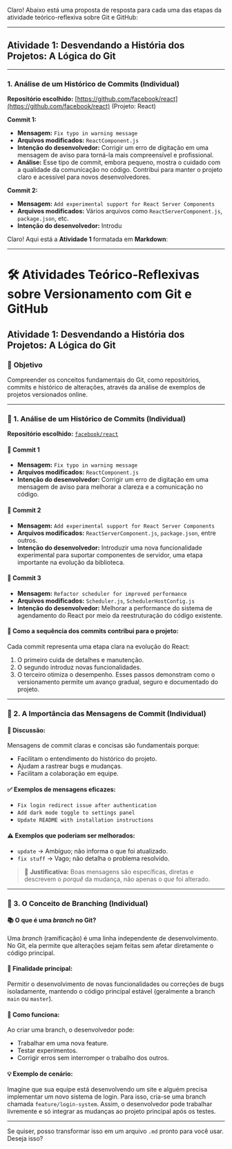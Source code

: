 Claro! Abaixo está uma proposta de resposta para cada uma das etapas da atividade teórico-reflexiva sobre Git e GitHub:

---

## **Atividade 1: Desvendando a História dos Projetos: A Lógica do Git**

---

### **1. Análise de um Histórico de Commits (Individual)**

**Repositório escolhido:** [https://github.com/facebook/react](https://github.com/facebook/react) (Projeto: React)

**Commit 1:**

* **Mensagem:** `Fix typo in warning message`
* **Arquivos modificados:** `ReactComponent.js`
* **Intenção do desenvolvedor:** Corrigir um erro de digitação em uma mensagem de aviso para torná-la mais compreensível e profissional.
* **Análise:** Esse tipo de commit, embora pequeno, mostra o cuidado com a qualidade da comunicação no código. Contribui para manter o projeto claro e acessível para novos desenvolvedores.

**Commit 2:**

* **Mensagem:** `Add experimental support for React Server Components`
* **Arquivos modificados:** Vários arquivos como `ReactServerComponent.js`, `package.json`, etc.
* **Intenção do desenvolvedor:** Introdu


Claro! Aqui está a **Atividade 1** formatada em **Markdown**:

---

# 🛠️ Atividades Teórico-Reflexivas sobre Versionamento com Git e GitHub

## **Atividade 1: Desvendando a História dos Projetos: A Lógica do Git**

### 🎯 **Objetivo**

Compreender os conceitos fundamentais do Git, como repositórios, commits e histórico de alterações, através da análise de exemplos de projetos versionados online.

---

### 📌 1. Análise de um Histórico de Commits (Individual)

**Repositório escolhido:** [`facebook/react`](https://github.com/facebook/react)

#### 🔹 Commit 1

* **Mensagem:** `Fix typo in warning message`
* **Arquivos modificados:** `ReactComponent.js`
* **Intenção do desenvolvedor:** Corrigir um erro de digitação em uma mensagem de aviso para melhorar a clareza e a comunicação no código.

#### 🔹 Commit 2

* **Mensagem:** `Add experimental support for React Server Components`
* **Arquivos modificados:** `ReactServerComponent.js`, `package.json`, entre outros.
* **Intenção do desenvolvedor:** Introduzir uma nova funcionalidade experimental para suportar componentes de servidor, uma etapa importante na evolução da biblioteca.

#### 🔹 Commit 3

* **Mensagem:** `Refactor scheduler for improved performance`
* **Arquivos modificados:** `Scheduler.js`, `SchedulerHostConfig.js`
* **Intenção do desenvolvedor:** Melhorar a performance do sistema de agendamento do React por meio da reestruturação do código existente.

#### 🧩 Como a sequência dos commits contribui para o projeto:

Cada commit representa uma etapa clara na evolução do React:

1. O primeiro cuida de detalhes e manutenção.
2. O segundo introduz novas funcionalidades.
3. O terceiro otimiza o desempenho.
   Esses passos demonstram como o versionamento permite um avanço gradual, seguro e documentado do projeto.

---

### 💬 2. A Importância das Mensagens de Commit (Individual)

#### 📖 Discussão:

Mensagens de commit claras e concisas são fundamentais porque:

* Facilitam o entendimento do histórico do projeto.
* Ajudam a rastrear bugs e mudanças.
* Facilitam a colaboração em equipe.

#### ✅ Exemplos de mensagens eficazes:

* `Fix login redirect issue after authentication`
* `Add dark mode toggle to settings panel`
* `Update README with installation instructions`

#### ⚠️ Exemplos que poderiam ser melhorados:

* `update` → Ambíguo; não informa o que foi atualizado.
* `fix stuff` → Vago; não detalha o problema resolvido.

> 🔎 **Justificativa:** Boas mensagens são específicas, diretas e descrevem o *porquê* da mudança, não apenas o *que* foi alterado.

---

### 🌿 3. O Conceito de Branching (Individual)

#### 📚 O que é uma *branch* no Git?

Uma *branch* (ramificação) é uma linha independente de desenvolvimento. No Git, ela permite que alterações sejam feitas sem afetar diretamente o código principal.

#### 🎯 Finalidade principal:

Permitir o desenvolvimento de novas funcionalidades ou correções de bugs isoladamente, mantendo o código principal estável (geralmente a branch `main` ou `master`).

#### 🧪 Como funciona:

Ao criar uma branch, o desenvolvedor pode:

* Trabalhar em uma nova feature.
* Testar experimentos.
* Corrigir erros sem interromper o trabalho dos outros.

#### 💡 Exemplo de cenário:

Imagine que sua equipe está desenvolvendo um site e alguém precisa implementar um novo sistema de login. Para isso, cria-se uma branch chamada `feature/login-system`. Assim, o desenvolvedor pode trabalhar livremente e só integrar as mudanças ao projeto principal após os testes.

---

Se quiser, posso transformar isso em um arquivo `.md` pronto para você usar. Deseja isso?
